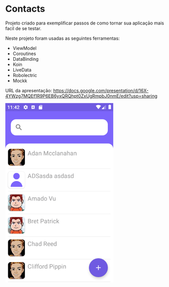 # Contacts

Projeto criado para exemplificar passos de como tornar sua aplicaçāo mais facil de se testar.

Neste projeto foram usadas as seguintes ferramentas:

* ViewModel
* Coroutines
* DataBinding
* Koin
* LiveData
* Robolectric
* Mockk

URL da apresentação: https://docs.google.com/presentation/d/16X-4YWzg7MQEf1R9P6EB6yxQRQhpt0ZxUgRmpbJ0nmE/edit?usp=sharing

<img src="contacts-preview.png" alt="drawing" width="338" heigh="600"/>
